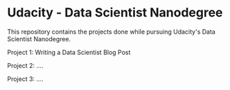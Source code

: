 # Udacity - Data Scientist Nanodegree

This repository contains the projects done while pursuing Udacity's Data Scientist Nanodegree.

Project 1: Writing a Data Scientist Blog Post

Project 2: ....

Project 3: ....


